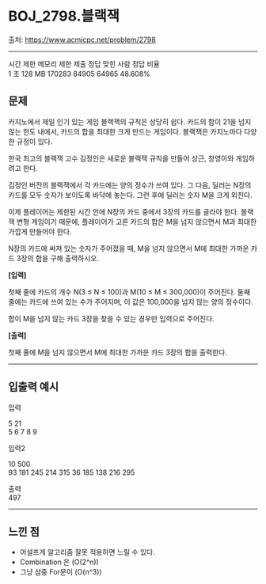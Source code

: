 # BOJ_2798.블랙잭

출처: https://www.acmicpc.net/problem/2798

---
시간 제한	메모리 제한	제출	정답	맞힌 사람	정답 비율  
1 초	128 MB	170283	84905	64965	48.608%

## 문제

카지노에서 제일 인기 있는 게임 블랙잭의 규칙은 상당히 쉽다. 카드의 합이 21을 넘지 않는 한도 내에서, 카드의 합을 최대한 크게 만드는 게임이다. 블랙잭은 카지노마다 다양한 규정이 있다.

한국 최고의 블랙잭 고수 김정인은 새로운 블랙잭 규칙을 만들어 상근, 창영이와 게임하려고 한다.

김정인 버전의 블랙잭에서 각 카드에는 양의 정수가 쓰여 있다. 그 다음, 딜러는 N장의 카드를 모두 숫자가 보이도록 바닥에 놓는다. 그런 후에 딜러는 숫자 M을 크게 외친다.

이제 플레이어는 제한된 시간 안에 N장의 카드 중에서 3장의 카드를 골라야 한다. 블랙잭 변형 게임이기 때문에, 플레이어가 고른 카드의 합은 M을 넘지 않으면서 M과 최대한 가깝게 만들어야 한다.

N장의 카드에 써져 있는 숫자가 주어졌을 때, M을 넘지 않으면서 M에 최대한 가까운 카드 3장의 합을 구해 출력하시오.

<!-- <center>

![문제](./assets/문제.PNG)

</center> -->


**[입력]**

첫째 줄에 카드의 개수 N(3 ≤ N ≤ 100)과 M(10 ≤ M ≤ 300,000)이 주어진다. 둘째 줄에는 카드에 쓰여 있는 수가 주어지며, 이 값은 100,000을 넘지 않는 양의 정수이다.

합이 M을 넘지 않는 카드 3장을 찾을 수 있는 경우만 입력으로 주어진다.

**[출력]**

첫째 줄에 M을 넘지 않으면서 M에 최대한 가까운 카드 3장의 합을 출력한다.
 
---

## 입출력 예시

입력

5 21  
5 6 7 8 9

입력2

10 500  
93 181 245 214 315 36 185 138 216 295


출력  
497

     

---
## 느낀 점

- 어설프게 알고리즘 잘못 적용하면 느릴 수 있다.
- Combination 은 (O(2^n))
- 그냥 삼중 For문이 (O(n^3))
